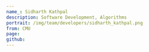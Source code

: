 ```yaml
---
name_: Sidharth Kathpal
description: Software Development, Algorithms
portrait: /img/team/developers/sidharth_kathpal.png
from: CMU
page:
github:
---
```

